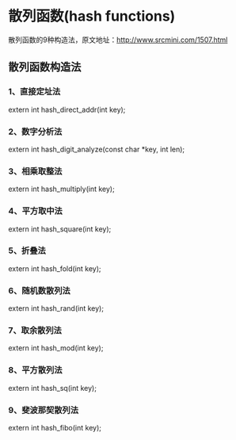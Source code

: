 # 散列函数(hash functions)
散列函数的9种构造法，原文地址：http://www.srcmini.com/1507.html  
## 散列函数构造法  
### 1、直接定址法
extern int hash_direct_addr(int key);

### 2、数字分析法
extern int hash_digit_analyze(const char *key, int len);

### 3、相乘取整法
extern int hash_multiply(int key);

### 4、平方取中法
extern int hash_square(int key);

### 5、折叠法
extern int hash_fold(int key);

### 6、随机数散列法
extern int hash_rand(int key);

### 7、取余散列法
extern int hash_mod(int key);

### 8、平方散列法
extern int hash_sq(int key);

### 9、斐波那契散列法
extern int hash_fibo(int key);
